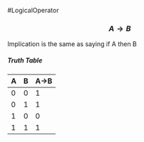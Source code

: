 #LogicalOperator 
### $$A\rightarrow B$$
Implication is the same as saying if A then B

##### Truth Table

|A|B|A->B|
|-|-|-|
|0|0|1|
|0|1|1|
|1|0|0|
|1|1|1|



